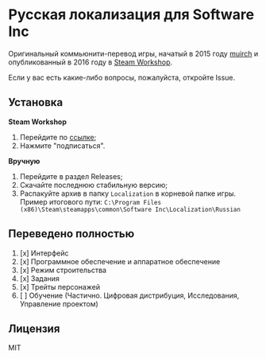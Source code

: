 # Русская локализация для Software Inc

Оригинальный коммьюнити-перевод игры, начатый в 2015 году [muirch](https://github.com/muirch) и опубликованный в 2016 году в [Steam Workshop](https://steamcommunity.com/sharedfiles/filedetails/?id=649847804).

Если у вас есть какие-либо вопросы, пожалуйста, откройте Issue.

## Установка
**Steam Workshop**
1. Перейдите по [ссылке](https://steamcommunity.com/sharedfiles/filedetails/?id=649847804);
2. Нажмите "подписаться".

**Вручную**
1. Перейдите в раздел Releases;
2. Скачайте последнюю стабильную версию;
3. Распакуйте архив в папку `Localization` в корневой папке игры. Пример итогового пути: `C:\Program Files (x86)\Steam\steamapps\common\Software Inc\Localization\Russian`

## Переведено полностью

1. [x] Интерфейс
2. [x] Программное обеспечение и аппаратное обеспечение
3. [x] Режим строительства
4. [x] Задания 
5. [x] Трейты персонажей
6. [ ] Обучение (Частично. Цифровая дистрибуция, Исследования, Управление проектом)

## Лицензия
MIT

